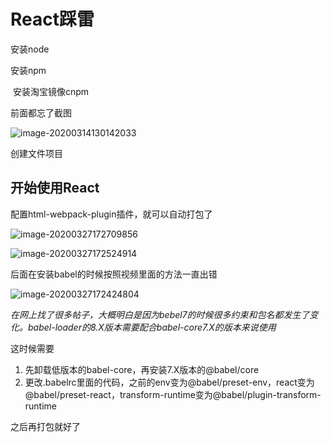 # React踩雷

安装node

安装npm

​	安装淘宝镜像cnpm

前面都忘了截图

![image-20200314130142033](C:\Users\laoduan\AppData\Roaming\Typora\typora-user-images\image-20200314130142033.png)

创建文件项目



## 开始使用React

配置html-webpack-plugin插件，就可以自动打包了

![image-20200327172709856](C:\Users\laoduan\AppData\Roaming\Typora\typora-user-images\image-20200327172709856.png)

![image-20200327172524914](C:\Users\laoduan\AppData\Roaming\Typora\typora-user-images\image-20200327172524914.png)

后面在安装babel的时候按照视频里面的方法一直出错

![image-20200327172424804](C:\Users\laoduan\AppData\Roaming\Typora\typora-user-images\image-20200327172424804.png)



*在网上找了很多帖子，大概明白是因为bebel7的时候很多约束和包名都发生了变化。babel-loader的8.X版本需要配合babel-core7.X的版本来说使用*

这时候需要

1. 先卸载低版本的babel-core，再安装7.X版本的@babel/core
2. 更改.babelrc里面的代码，之前的env变为@babel/preset-env，react变为@babel/preset-react，transform-runtime变为@babel/plugin-transform-runtime

之后再打包就好了